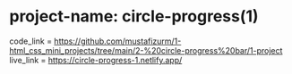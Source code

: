 # project-name: circle-progress(1)<br>
code_link = https://github.com/mustafizurm/1-html_css_mini_projects/tree/main/2-%20circle-progress%20bar/1-project<br>
live_link = https://circle-progress-1.netlify.app/
